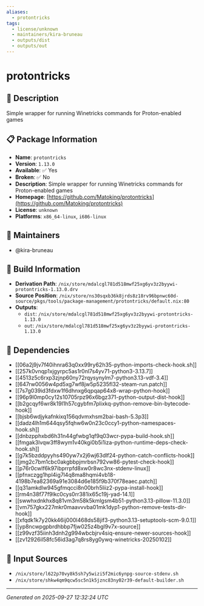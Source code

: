 ```yaml
---
aliases:
  - protontricks
tags:
  - license/unknown
  - maintainers/kira-bruneau
  - outputs/dist
  - outputs/out
---
```


# protontricks

## 📝 Description

Simple wrapper for running Winetricks commands for Proton-enabled games

## 📋 Package Information

- **Name**: `protontricks`
- **Version**: `1.13.0`
- **Available**: ✅ Yes
- **Broken**: ✅ No
- **Description**: Simple wrapper for running Winetricks commands for Proton-enabled games
- **Homepage**: [https://github.com/Matoking/protontricks](https://github.com/Matoking/protontricks)
- **License**: `unknown`
- **Platforms**: `x86_64-linux`, `i686-linux`
## 👥 Maintainers

- @kira-bruneau


## 🔧 Build Information

- **Derivation Path**: `/nix/store/mdalcgl781d518mwf25xg6yv3z2byywi-protontricks-1.13.0.drv`
- **Source Position**: `/nix/store/ns30sqxb36k8jrds8z18rv96bpnwc60d-source/pkgs/tools/package-management/protontricks/default.nix:80`
- **Outputs**:
  - `dist`:  `/nix/store/mdalcgl781d518mwf25xg6yv3z2byywi-protontricks-1.13.0`
  - `out`:  `/nix/store/mdalcgl781d518mwf25xg6yv3z2byywi-protontricks-1.13.0`

## 🔗 Dependencies

- [[06a2j9jv7f40ihnra63q0xx99ry62h35-python-imports-check-hook.sh]]
- [[257k0vnqp1xjgyrpc5as1r0nl7s4yv71-python3-3.13.7]]
- [[4513z5c6rxp3zjnp60ny72rqysynylm7-python3.13-vdf-3.4]]
- [[647rw0056w4pd5xg7wf8jw5p5235fl32-steam-run.patch]]
- [[7s7g039id3fdxw1f6dhnxg6qpqap64x8-wrap-python-hook]]
- [[96p9l0mp0cy12s10705rpz96x6bgz371-python-output-dist-hook]]
- [[b2gcqyf6wr8k19l1h57cgybfm7plixkq-python-remove-bin-bytecode-hook]]
- [[bjsb6wdjykafnkixq156qdvmxhsm2bai-bash-5.3p3]]
- [[dadz4lh1m644qsy5fqhw6w0n23c0ccy1-python-namespaces-hook.sh]]
- [[dnbzpphxbd6h31n44gfwbg1qf9q03wcr-pypa-build-hook.sh]]
- [[fmgak3lvqw3ff8wym1v40kgi0b5i1iza-python-runtime-deps-check-hook.sh]]
- [[g7k5bzddpyyhs490yw7x2j6wj63dlf24-python-catch-conflicts-hook]]
- [[jmg2c7bm1cbc0akgbbpjmrbsn792vw86-pytest-check-hook]]
- [[p76r0cwlf6k97ibprrpfd8xw0r8wc3nx-stdenv-linux]]
- [[pfnxczgg1hpl4ig7l4q8ma8hqmi4vb18-4198b7ea82369a91e3084d6e185f9b370f78eaec.patch]]
- [[q31amkdlw945gfmqcci8n00brh5liiz2-pypa-install-hook]]
- [[rm4n38f77f9lkc0cys0rr381ix65c19j-yad-14.1]]
- [[swwhxdnkhx8q81vm3m58k5kmlgsm4b51-python3.13-pillow-11.3.0]]
- [[vm757gkx227mkr0maavvvba01mk1dyp1-python-remove-tests-dir-hook]]
- [[xfqdk1k7y20kk46ij000l468ds58jif3-python3.13-setuptools-scm-9.0.1]]
- [[yp8ncwpgpbrdhbbp7fjw025z4bgl9v7x-source]]
- [[z99vzf35iinh3dnh2g994wbcbjrv4siq-ensure-newer-sources-hook]]
- [[zv12926il58fc56id3ag7q8rs8yg0ywq-winetricks-20250102]]

## 📁 Input Sources

- `/nix/store/l622p70vy8k5sh7y5wizi5f2mic6ynpg-source-stdenv.sh`
- `/nix/store/shkw4qm9qcw5sc5n1k5jznc83ny02r39-default-builder.sh`

---
*Generated on 2025-09-27 12:32:24 UTC*
